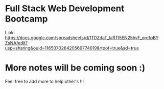 # Full Stack Web Development Bootcamp

Link: https://docs.google.com/spreadsheets/d/1TDZdaT_laRTI5EN25hvF_ordfpBYZsNA/edit?usp=sharing&ouid=116507026420569774019&rtpof=true&sd=true

# More notes will be coming soon :)

Feel free to add more to help other's !!!
